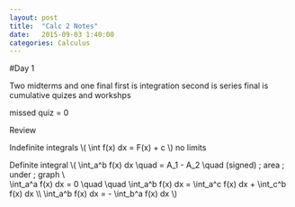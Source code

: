```yaml
---
layout: post
title:  "Calc 2 Notes"
date:   2015-09-03 1:40:00
categories: Calculus
---
```

#Day 1

Two midterms and one final
first is  integration
second is series
final is cumulative
quizes and workshps

missed quiz = 0

Review

Indefinite integrals
\\( \int f(x) dx = F(x) + c \\) no limits

Definite integral
\\( \int_a^b f(x) dx \quad = A_1 - A_2 \quad (signed) \; area \; under \; graph \\\
\int_a^a f(x) dx = 0 \quad \quad \int_a^b f(x) dx = \int_a^c f(x) dx + \int_c^b f(x) dx \\\ 
\int_a^b f(x) dx = - \int_b^a f(x) dx \\)
